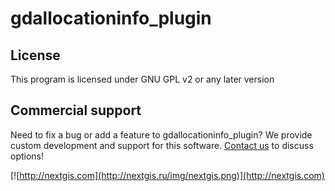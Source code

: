 gdallocationinfo_plugin
=======================


License
-------------
This program is licensed under GNU GPL v2 or any later version

Commercial support
----------
Need to fix a bug or add a feature to gdallocationinfo_plugin? We provide custom development and support for this software. [Contact us](http://nextgis.ru/en/contact/) to discuss options!

[![http://nextgis.com](http://nextgis.ru/img/nextgis.png)](http://nextgis.com)
